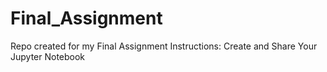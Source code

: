 # Final_Assignment
Repo created for my Final Assignment Instructions: Create and Share Your Jupyter Notebook

